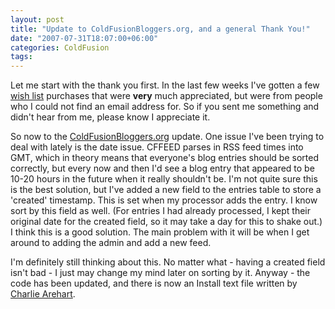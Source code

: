 ```yaml
---
layout: post
title: "Update to ColdFusionBloggers.org, and a general Thank You!"
date: "2007-07-31T18:07:00+06:00"
categories: ColdFusion 
tags: 
---
```


Let me start with the thank you first. In the last few weeks I've gotten a few <a href="http://www.amazon.com/gp/registry/wishlist/ref=yourlists_pop_1/002-1385569-4322431">wish list</a> purchases that were <b>very</b> much appreciated, but were from people who I could not find an email address for. So if you sent me something and didn't hear from me, please know I appreciate it. 

So now to the <a href="http://www.coldfusionbloggers.org">ColdFusionBloggers.org</a> update. One issue I've been trying to deal with lately is the date issue. CFFEED parses in RSS feed times into GMT, which in theory means that everyone's blog entries should be sorted correctly, but every now and then I'd see a blog entry that appeared to be 10-20 hours in the future when it really shouldn't be. I'm not quite sure this is the best solution, but I've added a new field to the entries table to store a 'created' timestamp. This is set when my processor adds the entry. I know sort by this field as well. (For entries I had already processed, I kept their original date for the created field, so it may take a day for this to shake out.) I think this is a good solution. The main problem with it will be when I get around to adding the admin and add a new feed. 

I'm definitely still thinking about this. No matter what - having a created field isn't bad - I just may change my mind later on sorting by it. Anyway - the code has been updated, and there is now an Install text file written by <a href="http://carehart.org/">Charlie Arehart</a>.